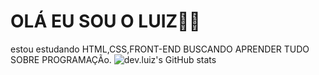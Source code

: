 # OLÁ EU SOU O LUIZ👋👋
estou estudando HTML,CSS,FRONT-END
BUSCANDO APRENDER TUDO SOBRE PROGRAMAÇÃo.
![dev.luiz's GitHub stats](https://github-readme-stats.vercel.app/api?username=dev.luiz&theme=dark&show_icons=true)
